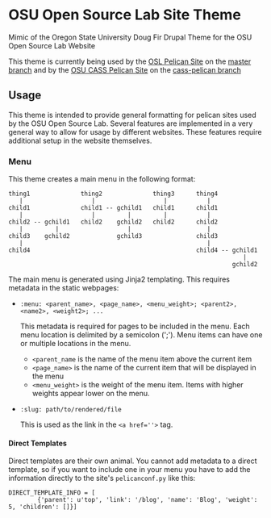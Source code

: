 # OSU Open Source Lab Site Theme
Mimic of the Oregon State University Doug Fir Drupal Theme for the OSU Open
Source Lab Website

This theme is currently being used by the
[OSL Pelican Site](https://github.com/osuosl/osuosl-pelican) on the
[master branch](https://github.com/osuosl/dougfir-pelican-theme/tree/master) and
by the [OSU CASS Pelican Site](https://github.com/osuosl/cass-pelican) on the
[cass-pelican branch](https://github.com/osuosl/dougfir-pelican-theme/tree/cass-pelican)

Usage
-----

This theme is intended to provide general formatting for pelican sites used by
the OSU Open Source Lab. Several features are implemented in a very general way
to allow for usage by different websites. These features require additional
setup in the website themselves.

### Menu

This theme creates a main menu in the following format:

```
thing1              thing2              thing3      thing4
   |                   |                   |           |
child1              child1 -- gchild1   child1      child1
   |                   |         |         |           |
child2 -- gchild1   child2    gchild2   child2      child2
   |         |                   |                     |
child3    gchild2             gchild3               child3
   |                                                   |
child4                                              child4 -- gchild1
                                                                 |
                                                              gchild2
```

The main menu is generated using Jinja2 templating. This requires metadata in
the static webpages:

* `:menu: <parent_name>, <page_name>, <menu_weight>; <parent2>, <name2>, <weight2>; ...`

  This metadata is required for pages to be included in the menu. Each menu
  location is delimited by a semicolon (';'). Menu items can have one or
  multiple locations in the menu.

  - `<parent_name` is the name of the menu item above the current item
  - `<page_name>` is the name of the current item that will be displayed in the
     menu
  - `<menu_weight>` is the weight of the menu item. Items with higher weights
    appear lower on the menu.

* `:slug: path/to/rendered/file`

  This is used as the link in the ``<a href=''>`` tag.

#### Direct Templates

Direct templates are their own animal. You cannot add metadata to a direct
template, so if you want to include one in your menu you have to add the
information directly to the site's `pelicanconf.py` like this:

```
DIRECT_TEMPLATE_INFO = [
        {'parent': u'top', 'link': '/blog', 'name': 'Blog', 'weight': 5, 'children': []}]
```
